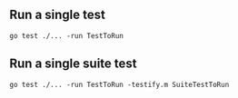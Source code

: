## Run a single test

```
go test ./... -run TestToRun
```

## Run a single suite test

```
go test ./... -run TestToRun -testify.m SuiteTestToRun
```
